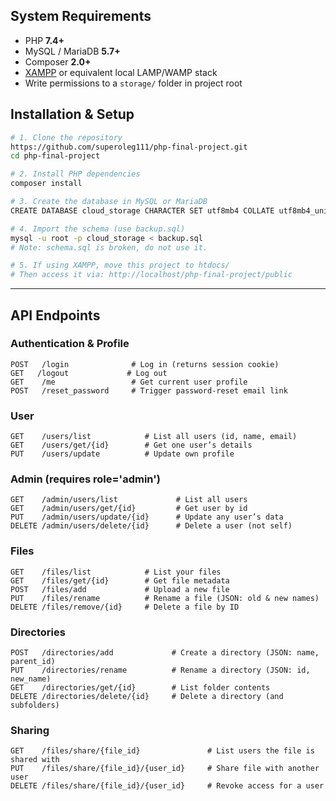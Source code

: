 ## System Requirements

* PHP **7.4+**
* MySQL / MariaDB **5.7+**
* Composer **2.0+**
* [XAMPP](https://www.apachefriends.org/) or equivalent local LAMP/WAMP stack
* Write permissions to a `storage/` folder in project root

## Installation & Setup

```bash
# 1. Clone the repository
https://github.com/superoleg111/php-final-project.git
cd php-final-project

# 2. Install PHP dependencies
composer install

# 3. Create the database in MySQL or MariaDB
CREATE DATABASE cloud_storage CHARACTER SET utf8mb4 COLLATE utf8mb4_unicode_ci;

# 4. Import the schema (use backup.sql)
mysql -u root -p cloud_storage < backup.sql
# Note: schema.sql is broken, do not use it.

# 5. If using XAMPP, move this project to htdocs/
# Then access it via: http://localhost/php-final-project/public
```

---

## API Endpoints

### Authentication & Profile

```http
POST   /login              # Log in (returns session cookie)
GET   /logout             # Log out
GET    /me                 # Get current user profile
POST   /reset_password     # Trigger password-reset email link
```

### User

```http
GET    /users/list            # List all users (id, name, email)
GET    /users/get/{id}        # Get one user’s details
PUT    /users/update          # Update own profile
```

### Admin (requires role='admin')

```http
GET    /admin/users/list             # List all users
GET    /admin/users/get/{id}         # Get user by id
PUT    /admin/users/update/{id}      # Update any user’s data
DELETE /admin/users/delete/{id}      # Delete a user (not self)
```

### Files

```http
GET    /files/list            # List your files
GET    /files/get/{id}        # Get file metadata
POST   /files/add             # Upload a new file
PUT    /files/rename          # Rename a file (JSON: old & new names)
DELETE /files/remove/{id}     # Delete a file by ID
```

### Directories

```http
POST   /directories/add             # Create a directory (JSON: name, parent_id)
PUT    /directories/rename          # Rename a directory (JSON: id, new_name)
GET    /directories/get/{id}        # List folder contents
DELETE /directories/delete/{id}     # Delete a directory (and subfolders)
```

### Sharing

```http
GET    /files/share/{file_id}               # List users the file is shared with
PUT    /files/share/{file_id}/{user_id}     # Share file with another user
DELETE /files/share/{file_id}/{user_id}     # Revoke access for a user
```
